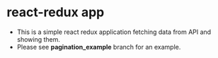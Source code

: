 # react-redux app

- This is a simple react redux application fetching data from API and showing them.
- Please see **pagination_example** branch for an example.
